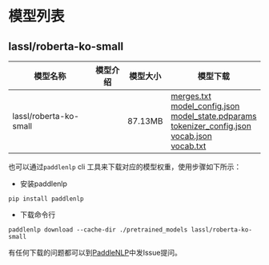 #  模型列表

## lassl/roberta-ko-small

| 模型名称 | 模型介绍 | 模型大小  | 模型下载 |
| --- | --- | --- | --- |
|lassl/roberta-ko-small|  | 87.13MB | [merges.txt](https://bj.bcebos.com/paddlenlp/models/community/lassl/roberta-ko-small/merges.txt)<br>[model_config.json](https://bj.bcebos.com/paddlenlp/models/community/lassl/roberta-ko-small/model_config.json)<br>[model_state.pdparams](https://bj.bcebos.com/paddlenlp/models/community/lassl/roberta-ko-small/model_state.pdparams)<br>[tokenizer_config.json](https://bj.bcebos.com/paddlenlp/models/community/lassl/roberta-ko-small/tokenizer_config.json)<br>[vocab.json](https://bj.bcebos.com/paddlenlp/models/community/lassl/roberta-ko-small/vocab.json)<br>[vocab.txt](https://bj.bcebos.com/paddlenlp/models/community/lassl/roberta-ko-small/vocab.txt) |

也可以通过`paddlenlp` cli 工具来下载对应的模型权重，使用步骤如下所示：

* 安装paddlenlp

```shell
pip install paddlenlp
```

* 下载命令行

```shell
paddlenlp download --cache-dir ./pretrained_models lassl/roberta-ko-small
```

有任何下载的问题都可以到[PaddleNLP](https://github.com/PaddlePaddle/PaddleNLP)中发Issue提问。